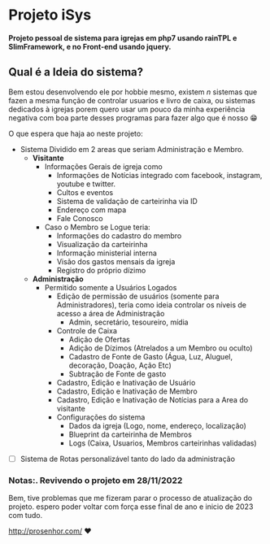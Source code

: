 # Projeto iSys

#### Projeto pessoal de sistema para igrejas em php7 usando rainTPL e SlimFramework, e no Front-end usando jquery. 

## Qual é a Ideia do sistema?
Bem estou desenvolvendo ele por hobbie mesmo, existem *n* sistemas que fazen a mesma função de controlar usuarios e livro de caixa, ou sistemas dedicados à igrejas porem quero usar um pouco da minha experiência negativa com boa parte desses programas para fazer algo que é nosso 😁 

O que espera que haja ao neste projeto:
- Sistema Dividido em 2 areas que seriam Administração e Membro.
    - **Visitante**
        - Informações Gerais de igreja como
            - Informações de Notícias integrado com facebook, instagram, youtube e twitter. 
            - Cultos e eventos
            - Sistema de validação de carteirinha via ID
            - Endereço com mapa
            - Fale Conosco
        - Caso o Membro se Logue teria:
            - Informações do cadastro do membro
            - Visualização da carteirinha
            - Informação ministerial interna
            - Visão dos gastos mensais da igreja
            - Registro do próprio dízimo
    - **Administração**
        - Permitido somente a Usuários Logados
            - Edição de permissão de usuários (somente para Administradores), teria como ideia controlar os níveis de acesso a área de Administração
                - Admin, secretário, tesoureiro, mídia
            - Controle de Caixa
                - Adição de Ofertas
                - Adição de Dízimos (Atrelados a um Membro ou oculto)
                - Cadastro de Fonte de Gasto (Água, Luz, Aluguel, decoração, Doação, Ação Etc)
                - Subtração de Fonte de gasto
            - Cadastro, Edição e Inativação de Usuário
            - Cadastro, Edição e Inativação de Membro
            - Cadastro, Edição e Inativação de Notícias para a Area do visitante
            - Configurações do sistema
                - Dados da igreja (Logo, nome, endereço, localização)
                - Blueprint da carteirinha de Membros
                - Logs (Caixa, Usuarios, Membros carteirinhas validadas)
    
-[ ] Sistema de Rotas personalizável tanto do lado da administração


### Notas:. Revivendo o projeto em 28/11/2022
Bem, tive problemas que me fizeram parar o processo de atualização do projeto. espero poder voltar com força esse final de ano e inicio de 2023 com tudo.

http://prosenhor.com/ ❤️